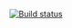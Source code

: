 [![Build status](https://ci.appveyor.com/api/projects/status/pkmyjc14afan4lpg/branch/main?svg=true)](https://ci.appveyor.com/project/Gulnara1406/selenium/branch/main)